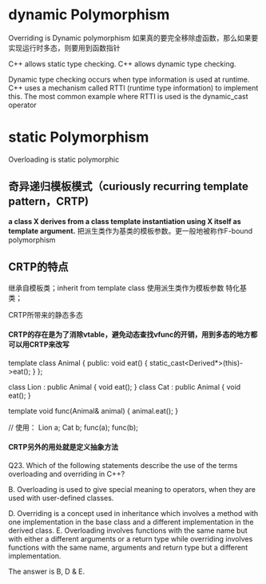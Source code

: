 # dynamic Polymorphism
Overriding is Dynamic polymorphism
如果真的要完全移除虚函数，那么如果要实现运行时多态，则要用到函数指针

C++ allows static type checking.
C++ allows dynamic type checking.


Dynamic type checking occurs when type information is used at runtime. C++ uses a mechanism called RTTI (runtime type information) to implement this. The most common example where RTTI is used is the dynamic_cast operator 


# static Polymorphism
Overloading is static polymorphic

## 奇异递归模板模式（curiously recurring template pattern，CRTP)
**a class X derives from a class template instantiation using X itself as template argument.**
把派生类作为基类的模板参数。更一般地被称作F-bound polymorphism

## CRTP的特点

继承自模板类；inherit from template class  使用派生类作为模板参数  特化基类；





CRTP所带来的静态多态
#### **CRTP的存在是为了消除vtable，避免动态查找vfunc的开销**，用到多态的地方都可以用CRTP来改写

template<typename Derived>
class Animal
{
public:
    void eat() { static_cast<Derived*>(this)->eat(); }
};

class Lion : public Animal<Lion> { void eat(); }
class Cat : public Animal<Cat> { void eat(); }

template <typename T>
void func(Animal<T>& animal) { animal.eat(); }

// 使用：
Lion a; Cat b;
func(a);
func(b);

#### CRTP另外的用处就是定义抽象方法





Q23. Which of the following statements describe the use of the terms overloading and overriding in C++?

B. Overloading is used to give special meaning to operators, when they are used with user-defined classes.

D. Overriding is a concept used in inheritance which involves a method with one implementation in the base class and a different implementation in the derived class.
E. Overloading involves functions with the same name but with either a different arguments or a return type while overriding involves functions with the same name, arguments and return type but a different implementation.

The answer is B, D & E.

